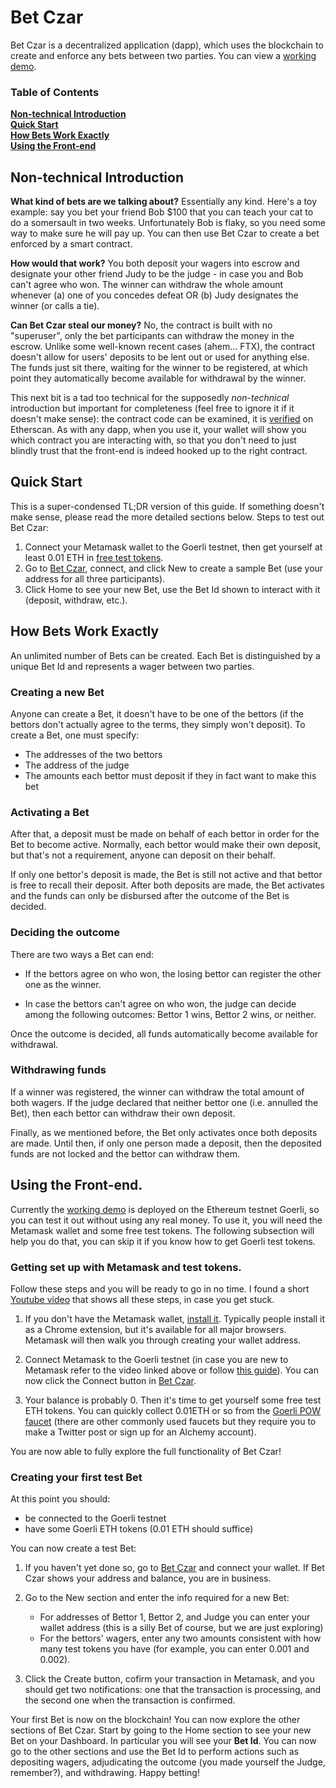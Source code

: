 # Bet Czar

Bet Czar is a decentralized application (dapp), which uses the blockchain to create and enforce any bets between two parties. You can view a [working demo].

### Table of Contents

**[Non-technical Introduction](#non-technical-introduction)**<br>
**[Quick Start](#quick-start)**<br>
**[How Bets Work Exactly](#how-bets-work-exactly)**<br>
**[Using the Front-end](#using-the-front-end)**<br>

## Non-technical Introduction 

**What kind of bets are we talking about?** Essentially any kind. Here's a toy example: say you bet your friend Bob $100 that you can teach your cat to do a somersault in two weeks. Unfortunately Bob is flaky, so you need some way to make sure he will pay up. You can then use Bet Czar to create a bet enforced by a smart contract.

**How would that work?** You both deposit your wagers into escrow and designate your other friend Judy to be the judge - in case you and Bob can't agree who won. The winner can withdraw the whole amount whenever (a) one of you concedes defeat OR (b) Judy designates the winner (or calls a tie). 

**Can Bet Czar steal our money?** No, the contract is built with no "superuser", only the bet participants can withdraw the money in the escrow. Unlike some well-known recent cases (ahem... FTX), the contract doesn't allow for users' deposits to be lent out or used for anything else. The funds just sit there, waiting for the winner to be registered, at which point they automatically become available for withdrawal by the winner. 

This next bit is a tad too technical for the supposedly *non-technical* introduction but important for completeness (feel free to ignore it if it doesn't make sense): the contract code can be examined, it is [verified](https://goerli.etherscan.io/address/0x497ff2D9CC6674b64e1619c87468EFE8692F0353#code) on Etherscan. As with any dapp, when you use it, your wallet will show you which contract you are interacting with, so that you don't need to just blindly trust that the front-end is indeed hooked up to the right contract.

## Quick Start

This is a super-condensed TL;DR version of this guide. If something doesn't make sense, please read the more detailed sections below. Steps to test out Bet Czar:

1. Connect your Metamask wallet to the Goerli testnet, then get yourself at least 0.01 ETH in [free test tokens][faucet].
2. Go to [Bet Czar][working demo], connect, and click New to create a sample Bet (use your address for all three participants).
3. Click Home to see your new Bet, use the Bet Id shown to interact with it (deposit, withdraw, etc.).

## How Bets Work Exactly 

An unlimited number of Bets can be created. Each Bet is distinguished by a unique Bet Id and represents a wager between two parties. 

### Creating a new Bet

Anyone can create a Bet, it doesn't have to be one of the bettors (if the bettors don't actually agree to the terms, they simply won't deposit). To create a Bet, one must specify:

* The addresses of the two bettors
* The address of the judge
* The amounts each bettor must deposit if they in fact want to make this bet

### Activating a Bet

After that, a deposit must be made on behalf of each bettor in order for the Bet to become active. Normally, each bettor would make their own deposit, but that's not a requirement, anyone can deposit on their behalf. 

If only one bettor's deposit is made, the Bet is still not active and that bettor is free to recall their deposit. After both deposits are made, the Bet activates and the funds can only be disbursed after the outcome of the Bet is decided.

### Deciding the outcome 

There are two ways a Bet can end:

* If the bettors agree on who won, the losing bettor can register the other one as the winner.

* In case the bettors can't agree on who won, the judge can decide among the following outcomes: Bettor 1 wins, Bettor 2 wins, or neither. 

Once the outcome is decided, all funds automatically become available for withdrawal.

### Withdrawing funds

If a winner was registered, the winner can withdraw the total amount of both wagers. If the judge declared that neither bettor one (i.e. annulled the Bet), then each bettor can withdraw their own deposit.

Finally, as we mentioned before, the Bet only activates once both deposits are made. Until then, if only one person made a deposit, then the deposited funds are not locked and the bettor can withdraw them. 

## Using the Front-end.

Currently the [working demo] is deployed on the Ethereum testnet Goerli, so you can test it out without using any real money. To use it, you will need the Metamask wallet and some free test tokens. The following subsection will help you do that, you can skip it if you know how to get Goerli test tokens.

### Getting set up with Metamask and test tokens.

Follow these steps and you will be ready to go in no time. I found a short [Youtube video](https://www.youtube.com/watch?v=ucOY4qkxfRE) that shows all these steps, in case you get stuck.

1. If you don't have the Metamask wallet, [install it](https://metamask.io). Typically people install it as a Chrome extension, but it's available for all major browsers. Metamask will then walk you through creating your wallet address. 

2. Connect Metamask to the Goerli testnet (in case you are new to Metamask refer to the video linked above or follow [this guide](https://blog.cryptostars.is/goerli-g%C3%B6rli-testnet-network-to-metamask-and-receiving-test-ethereum-in-less-than-2-min-de13e6fe5677)). You can now click the Connect button in [Bet Czar][working demo].

3. Your balance is probably 0. Then it's time to get yourself some free test ETH tokens. You can quickly collect 0.01ETH or so from the [Goerli POW faucet][faucet] (there are other commonly used faucets but they require you to make a Twitter post or sign up for an Alchemy account).

You are now able to fully explore the full functionality of Bet Czar!

### Creating your first test Bet

At this point you should:

* be connected to the Goerli testnet 
* have some Goerli ETH tokens (0.01 ETH should suffice)

You can now create a test Bet:

1. If you haven't yet done so, go to [Bet Czar][working demo] and connect your wallet. If Bet Czar shows your address and balance, you are in business.
2. Go to the New section and enter the info required for a new Bet:

   * For addresses of Bettor 1, Bettor 2, and Judge you can enter your wallet address (this is a silly Bet of course, but we are just exploring)
   * For the bettors' wagers, enter any two amounts consistent with how many test tokens you have (for example, you can enter 0.001 and 0.002). 
3. Click the Create button, cofirm your transaction in Metamask, and you should get two notifications: one that the transaction is processing, and the second one when the transaction is confirmed. 

Your first Bet is now on the blockchain! You can now explore the other sections of Bet Czar. Start by going to the Home section to see your new Bet on your Dashboard. In particular you will see your **Bet Id**. You can now go to the other sections and use the Bet Id to perform actions such as depositing wagers, adjudicating the outcome (you made yourself the Judge, remember?), and withdrawing. Happy betting!

[working demo]: https://reasonmethis.github.io/bet-czar-frontend/
[faucet]: https://goerli-faucet.pk910.de
